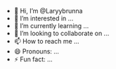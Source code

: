 - 👋 Hi, I’m @Laryybrunna
- 👀 I’m interested in ...
- 🌱 I’m currently learning ...
- 💞️ I’m looking to collaborate on ...
- 📫 How to reach me ...
- 😄 Pronouns: ...
- ⚡ Fun fact: ...

<!---
Laryybrunna/Laryybrunna is a ✨ special ✨ repository because its `README.md` (this file) appears on your GitHub profile.
You can click the Preview link to take a look at your changes.
--->
